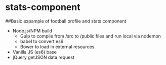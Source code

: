 # stats-component

##Basic expample of football profile and stats component

- Node.js/NPM build
  - Gulp to compile from /src to /public files and run local via nodemon
  - babel to convert es6
  - Bower to load in external resources
- Vanilla JS (es6) base
- jQuery getJSON data request
